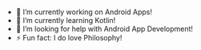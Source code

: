 ###
- 🔭 I’m currently working on Android Apps!
- 🌱 I’m currently learning Kotlin!
- 🤔 I’m looking for help with Android App Development!
- ⚡ Fun fact: I do love Philosophy!

